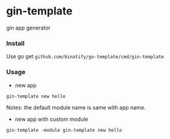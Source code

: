 # gin-template

gin app generator

### Install

Use go get `github.com/binatify/go-template/cmd/gin-template` 

### Usage

- new app

```
gin-template new hello
```

Notes: the default module name is same with app name.

- new app with custom module

```
gin-template -module gin-template new hello
```